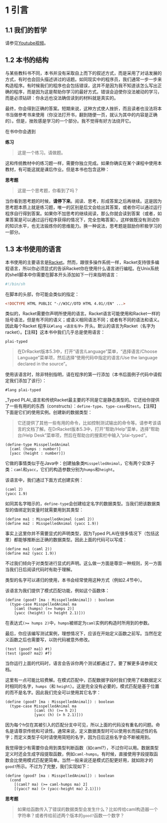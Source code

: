 # 1 引言

## 1.1 我们的哲学

请参见[Youtube视频](http://www.youtube.com/watch?v=3N__tvmZrzc)。

## 1.2 本书的结构

与某些教科书不同，本书并没有采取自上而下的叙述方式，而是采用了对话发展的方式，有时也会回头描述讲过的话题。如同现实中的程序员，我们通常一步一步来构造程序。有时候我们的程序也会包括错误，这并不是因为我不知道该怎么写出正确的程序，而是因为这是帮助你学习的最好方式。错误会迫使你没法被动的学习，而是必须钻研：你永远也没法确信读到的材料就是真实的。

最终，你会得到正确的答案。短期来说，这种方式使人挫折，而且读者也没法将本书当做参考书来使用（你没法打开书，翻到随便一页，就认为其中的内容是正确的）。但是，挫败感是学习的一个部分。我不觉得有好方法绕开它。

在书中你会遇到

__练习__

> 这是一个练习。请做题。

这和传统教材中的练习题一样，需要你独立完成。如果你确实在某个课程中使用本教材，有可能这就是课后作业。但是本书也包含这种：

__思考题__

> 这是一个思考题，你看到了吗？

当你看到思考题的时候，**请停下来**。阅读、思考，形成答案之后再继续。这是因为思考题本质上就是练习题，唯一的区别是后文会给出其答案，或者你可以通过运行程序自行得到答案。如果你不加思考的继续阅读，那么你就会读到答案（或者，如果答案是可以通过运行程序获得的情况下，完全忽略答案）。这样做既没有测试你的知识水平，也无法锻炼你的思维能力。换一种说法，思考题是鼓励你积极学习的一部分。

## 1.3 本书使用的语言

本书使用的主要语言是[Racket](http://www.racket-lang.org/)。然而，跟很多操作系统一样，Racket支持很多编程语言，所以你必须显式的告诉Racket你在使用什么语言进行编程。在Unix系统的shell脚本中你需要在脚本开头添加如下一行来指明语言：

```sh
#!/bin/sh
```

在脚本的头部，你可能会类似的指定：

```HTML
<!DOCTYPE HTML PUBLIC "-//W3C//DTD HTML 4.01//EN" ...>
```

类似的，Racket需要你声明所使用的语言。Racket语言可能使用和Racket一样的括号语法，但是有不同的语义；或语义相同语法不同；或者有不同的语法和语义。因此每个Racket 程序以`#lang <语言名字>` 开头。默认的语言为Racket（名字为racket）。【注释】这本书中我们几乎总是使用语言：

```text
plai-typed
```

> 在DrRacket版本5.3中，打开“语言/Language”菜单，“选择语言/Choose Language”菜单项，然后选择“使用代码中指定的语言/Use the language declared in the source”。

使用该语言时，除非特别指明，请在程序的第一行添加（本书后面例子代码中请假定我们添加了该行）：

```racket
#lang plai-typed
```

_Typed PLAI_语言和传统Racket最主要的不同是它是静态类型的。它还给你提供了一些有用的的东西（constructs）：`define-type`、`type-case`和`test`。【注释】下面是它们的使用实例。创建新的数据类型：

> 它还提供了其他一些有用的命令，比如控制测试输出的命令等。请参考该语言的文档了解。在DrRacket版本5.3中，打开“帮助/Help”菜单，选择“帮助台/Help Desk”菜单项，然后在帮助台的搜索栏中输入“plai-typed”。

```Racket
(define-type MisspelledAnimal
  [caml (humps : number)]
  [yacc (height : number)])
```

它做的事情类似于在Java中：创建抽象类`MisspelledAnimal`，它有两个实体子类：`caml`和`yacc`，它们的构造参数分别为`humps`和`height`。

该语言中，我们通过下面方式创建实例：

```racket
(caml 2)
(yacc 1.9)
```

如同其名字暗示的，`define-type`会创建给定名字的数据类型。当我们把该数据类型的值绑定到变量时就需要用到其类型：

```racket
(define ma1 : MisspelledAnimal (caml 2))
(define ma2 : MisspelledAnimal (yacc 1.9))
```

事实上这里你并不需要显式的声明类型，因为Typed PLAI在很多情况下（包括这里）都能够推断出正确的数据类型。因此上面的代码可以写成：

```racket
(define ma1 (caml 2))
(define ma2 (yacc 1.9))
```

不过我们倾向于对类型进行显式的声明。这么做一方面是尊崇一种规则，另一方面当我们日后阅读代码时有助于理解。

类型的名字可以递归的使用，本书会经常使用这种方式（例如2.4节中）。

该语言为我们提供了模式匹配功能，例如这个函数体：

```racket
(define (good? [ma : MisspelledAnimal]) : boolean
  (type-case MisspelledAnimal ma
    [caml (humps) (>= humps 2)]
    [yacc (height) (> height 2.1)]))
```

在表达式`(>= humps 2)`中，`humps`被绑定为`caml`实例的构造时所用到的参数。

最后，你应该编写测试案例，理想情况下，应该在开始定义函数之前写。当然在定义函数之后也需要写，以防代码被意外修改。

```racket
(test (good? ma1) #t)
(test (good? ma2) #f)
```

当你运行上面的代码时，语言会告诉你两个测试都通过了。要了解更多请参阅文档。

这里有一点可能比较费解。在模式匹配中，匹配数据字段时我们使用了和数据定义时相同的名字，`humps`（和 `height`）。这是完全没有必要的，模式匹配是基于位置的而不是名字。因此我们完全可以使用其它名字：

```racket
(define (good? [ma : MisspelledAnimal]) : boolean
  (type-case MisspelledAnimal ma
             [caml (h) (>= h 2)]
             [yacc (h) (> h 2.1)]))
```

因为每个h仅在其被引入的匹配分支中可见，所以上面的代码没有重名的问题。命名是请尊崇传统和可读性。通常来说，定义数据类型时可以使用长而描述性的名字；而定义类型子句时请使用简短的名字，因为日后这些名字会不断被用到。

我觉得很少有需要你会用到类型判断函数（如caml?），不过你可以用。数据类型定义时还会生成字段提取函数，例如`caml-humps`。有时候，直接使用字段提取函数会比使用模式匹配更简单。当然一般来说还是模式匹配更好用，就如刚才的`good?`所示。不过为了完整，我们实现如下：

```racket
(define (good? [ma : MisspelledAnimal]) : boolean
  (cond
    [(caml? ma) (>= caml-humps ma) 2]
    [(yacc? ma) (> (yacc-height ma) 2.1)]))
```

__思考题__

> 如果给函数传入了错误的数据类型会发生什么？比如传给caml构造器一个字符串？或者传给前述两个版本的`good?`函数一个数字？
